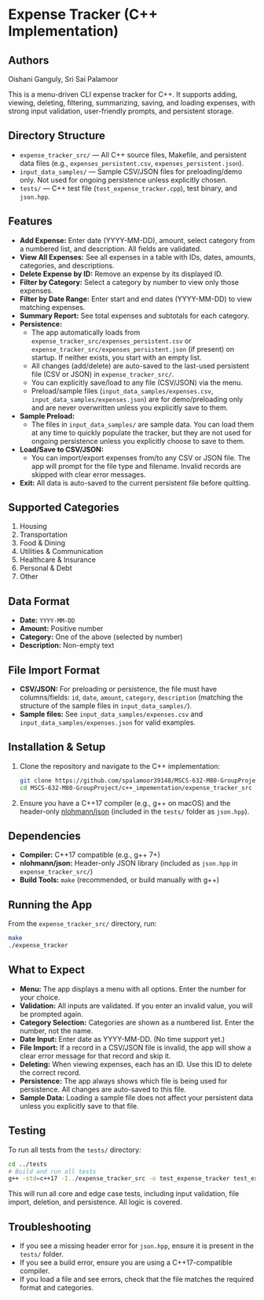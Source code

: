 # Expense Tracker (C++ Implementation)

## Authors
Oishani Ganguly, Sri Sai Palamoor

This is a menu-driven CLI expense tracker for C++. It supports adding, viewing, deleting, filtering, summarizing, saving, and loading expenses, with strong input validation, user-friendly prompts, and persistent storage.

## Directory Structure

- `expense_tracker_src/` — All C++ source files, Makefile, and persistent data files (e.g., `expenses_persistent.csv`, `expenses_persistent.json`).
- `input_data_samples/` — Sample CSV/JSON files for preloading/demo only. Not used for ongoing persistence unless explicitly chosen.
- `tests/` — C++ test file (`test_expense_tracker.cpp`), test binary, and `json.hpp`.

## Features

- **Add Expense:** Enter date (YYYY-MM-DD), amount, select category from a numbered list, and description. All fields are validated.
- **View All Expenses:** See all expenses in a table with IDs, dates, amounts, categories, and descriptions.
- **Delete Expense by ID:** Remove an expense by its displayed ID.
- **Filter by Category:** Select a category by number to view only those expenses.
- **Filter by Date Range:** Enter start and end dates (YYYY-MM-DD) to view matching expenses.
- **Summary Report:** See total expenses and subtotals for each category.
- **Persistence:**
  - The app automatically loads from `expense_tracker_src/expenses_persistent.csv` or `expense_tracker_src/expenses_persistent.json` (if present) on startup. If neither exists, you start with an empty list.
  - All changes (add/delete) are auto-saved to the last-used persistent file (CSV or JSON) in `expense_tracker_src/`.
  - You can explicitly save/load to any file (CSV/JSON) via the menu.
  - Preload/sample files (`input_data_samples/expenses.csv`, `input_data_samples/expenses.json`) are for demo/preloading only and are never overwritten unless you explicitly save to them.
- **Sample Preload:**
  - The files in `input_data_samples/` are sample data. You can load them at any time to quickly populate the tracker, but they are not used for ongoing persistence unless you explicitly choose to save to them.
- **Load/Save to CSV/JSON:**
  - You can import/export expenses from/to any CSV or JSON file. The app will prompt for the file type and filename. Invalid records are skipped with clear error messages.
- **Exit:** All data is auto-saved to the current persistent file before quitting.

## Supported Categories

1. Housing
2. Transportation
3. Food & Dining
4. Utilities & Communication
5. Healthcare & Insurance
6. Personal & Debt
7. Other

## Data Format

- **Date:** `YYYY-MM-DD`
- **Amount:** Positive number
- **Category:** One of the above (selected by number)
- **Description:** Non-empty text

## File Import Format

- **CSV/JSON:** For preloading or persistence, the file must have columns/fields: `id`, `date`, `amount`, `category`, `description` (matching the structure of the sample files in `input_data_samples/`).
- **Sample files:** See `input_data_samples/expenses.csv` and `input_data_samples/expenses.json` for valid examples.

## Installation & Setup

1. Clone the repository and navigate to the C++ implementation:

   ```zsh
   git clone https://github.com/spalamoor39148/MSCS-632-M80-GroupProject.git
   cd MSCS-632-M80-GroupProject/c++_impementation/expense_tracker_src
   ```

2. Ensure you have a C++17 compiler (e.g., g++ on macOS) and the header-only [nlohmann/json](https://github.com/nlohmann/json) (included in the `tests/` folder as `json.hpp`).

## Dependencies

- **Compiler:** C++17 compatible (e.g., g++ 7+)
- **nlohmann/json:** Header-only JSON library (included as `json.hpp` in `expense_tracker_src/`)
- **Build Tools:** `make` (recommended, or build manually with g++)

## Running the App

From the `expense_tracker_src/` directory, run:

```zsh
make
./expense_tracker
```

## What to Expect

- **Menu:** The app displays a menu with all options. Enter the number for your choice.
- **Validation:** All inputs are validated. If you enter an invalid value, you will be prompted again.
- **Category Selection:** Categories are shown as a numbered list. Enter the number, not the name.
- **Date Input:** Enter date as YYYY-MM-DD. (No time support yet.)
- **File Import:** If a record in a CSV/JSON file is invalid, the app will show a clear error message for that record and skip it.
- **Deleting:** When viewing expenses, each has an ID. Use this ID to delete the correct record.
- **Persistence:** The app always shows which file is being used for persistence. All changes are auto-saved to this file.
- **Sample Data:** Loading a sample file does not affect your persistent data unless you explicitly save to that file.

## Testing

To run all tests from the `tests/` directory:

```zsh
cd ../tests
# Build and run all tests
g++ -std=c++17 -I../expense_tracker_src -o test_expense_tracker test_expense_tracker.cpp ../expense_tracker_src/Expense.cpp ../expense_tracker_src/FileManager.cpp ../expense_tracker_src/Utils.cpp && ./test_expense_tracker
```

This will run all core and edge case tests, including input validation, file import, deletion, and persistence. All logic is covered.

## Troubleshooting

- If you see a missing header error for `json.hpp`, ensure it is present in the `tests/` folder.
- If you see a build error, ensure you are using a C++17-compatible compiler.
- If you load a file and see errors, check that the file matches the required format and categories.